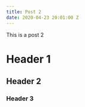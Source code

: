 ```yaml
---
title: Post 2
date: 2020-04-23 20:01:00 Z
---
```


This is a post 2

# Header 1
## Header 2
### Header 3
